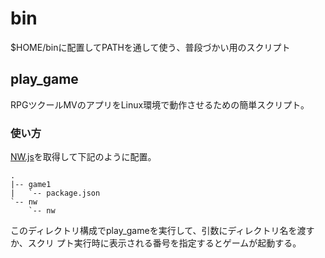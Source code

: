 # bin

$HOME/binに配置してPATHを通して使う、普段づかい用のスクリプト

## play_game

RPGツクールMVのアプリをLinux環境で動作させるための簡単スクリプト。

### 使い方

[NW.js](https://nwjs.io/)を取得して下記のように配置。  

    .
    |-- game1
    |   `-- package.json
    `-- nw
        `-- nw

このディレクトリ構成でplay_gameを実行して、引数にディレクトリ名を渡すか、スクリ
プト実行時に表示される番号を指定するとゲームが起動する。
